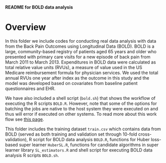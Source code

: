 __README for BOLD data analysis__


# Overview 
In this folder we include codes for conducting real data analysis with data from the Back Pain Outcomes using Longitudinal Data (BOLD).
BOLD is a large, community-based registry of patients aged 65 years and older who presented with primary care visits for a 
new episode of back pain from March 2011 to March 2013. Expenditures in BOLD data were calculated as total relative value units (RVUs), 
a measure of value used in the US Medicare reimbursement formula for physician services. We used the total annual RVUs one year after index 
as the outcome in this study and the model was developed based on covariates from baseline patient questionnaires and EHR. 

We have also included a shell script (`bold.sh`) that shows the 
workflow of executing the R scripts `BOLD.R`. However, note that some of 
the options for batching the jobs are native to the host system 
they were executed on and thus will error if executed on other 
systems. To read more about this work flow see 
[this page](https://github.com/FredHutch/slurm-examples/tree/master/centipede). 

This folder includes the training dataset `train.csv` which contains data from BOLD (served
as both training and validation set through 10-fold cross-validation), R script for BOLD data analysis `BOLD.R`, 
functions for Huber loss-based super learner `HuberSL.R`, functions 
for candidate algorithms in super learner library `SL_estimators.R` and shell script for executing 
BOLD data analysis R scripts `BOLD.sh`.


